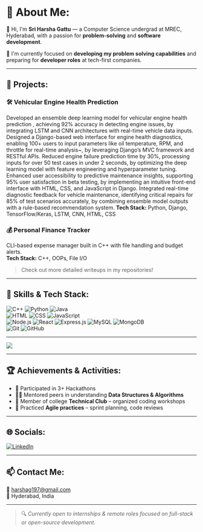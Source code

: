 # 💫 About Me:
👋 Hi, I'm **Sri Harsha Gattu** — a Computer Science undergrad at MREC, Hyderabad, with a passion for **problem-solving** and **software development**.

🌱 I'm currently focused on **developing my problem solving capabilities** and preparing for **developer roles** at tech-first companies.

---

## 💼 Projects:
### 🛠️ Vehicular Engine Health Prediction    
Developed an ensemble deep learning model for vehicular engine health prediction , achieving 92% accuracy in detecting engine issues, by integrating LSTM and CNN architectures with real-time vehicle data inputs.
Designed a Django-based web interface for engine health diagnostics, enabling 100+ users to input parameters like oil temperature, RPM, and throttle for real-time analysis~, by leveraging Django’s MVC framework and RESTful APIs.
Reduced engine failure prediction time by 30%, processing inputs for over 50 test cases in under 2 seconds, by optimizing the deep learning model with feature engineering and hyperparameter tuning.
Enhanced user accessibility to predictive maintenance insights, supporting 95% user satisfaction in beta testing, by implementing an intuitive front-end interface with HTML, CSS, and JavaScript in Django.
Integrated real-time diagnostic feedback for vehicle maintenance, identifying critical repairs for 85% of test scenarios accurately, by combining ensemble model outputs with a rule-based recommendation system.
**Tech Stack:** Python, Django, TensorFlow/Keras, LSTM, CNN, HTML, CSS

### 💰 Personal Finance Tracker  
CLI-based expense manager built in C++ with file handling and budget alerts.  
**Tech Stack:** C++, OOPs, File I/O

> Check out more detailed writeups in my repositories!

---

## 🧠 Skills & Tech Stack:

![C++](https://img.shields.io/badge/c++-%2300599C.svg?&style=flat-square&logo=c%2B%2B&logoColor=white)
![Python](https://img.shields.io/badge/python-%233776AB.svg?&style=flat-square&logo=python&logoColor=white)
![Java](https://img.shields.io/badge/java-%23ED8B00.svg?&style=flat-square&logo=java&logoColor=white)  
![HTML](https://img.shields.io/badge/html5-%23E34F26.svg?&style=flat-square&logo=html5&logoColor=white)
![CSS](https://img.shields.io/badge/css3-%231572B6.svg?&style=flat-square&logo=css3&logoColor=white)
![JavaScript](https://img.shields.io/badge/javascript-%23323330.svg?&style=flat-square&logo=javascript&logoColor=%23F7DF1E)  
![Node.js](https://img.shields.io/badge/node.js-6DA55F.svg?&style=flat-square&logo=node.js&logoColor=white)
![React](https://img.shields.io/badge/react-%2320232a.svg?&style=flat-square&logo=react&logoColor=%2361DAFB)
![Express.js](https://img.shields.io/badge/express.js-%23404d59.svg?&style=flat-square&logo=express&logoColor=%2361DAFB)
![MySQL](https://img.shields.io/badge/mysql-4479A1.svg?&style=flat-square&logo=mysql&logoColor=white)
![MongoDB](https://img.shields.io/badge/MongoDB-%234ea94b.svg?&style=flat-square&logo=mongodb&logoColor=white)  
![Git](https://img.shields.io/badge/git-%23F05033.svg?&style=flat-square&logo=git&logoColor=white)
![GitHub](https://img.shields.io/badge/github-%23121011.svg?&style=flat-square&logo=github&logoColor=white)

---

![](https://github-readme-stats.vercel.app/api/top-langs/?username=Harsha131104&theme=dark&hide_border=false&include_all_commits=false&count_private=false&layout=compact)

---

## 🏆 Achievements & Activities:
- 🏁 Participated in 3+ Hackathons
- 🧑‍🏫 Mentored peers in understanding **Data Structures & Algorithms**
- 💬 Member of college **Technical Club** – organized coding workshops
- 🧪 Practiced **Agile practices** – sprint planning, code reviews

---

## 🌐 Socials:
[![LinkedIn](https://img.shields.io/badge/LinkedIn-%230077B5.svg?logo=linkedin&logoColor=white)](https://www.linkedin.com/in/sri-harsha-gattu-131104gsh/)


---

## 📫 Contact Me:
📧 harshag197@gmail.com  
📍 Hyderabad, India  

---

> 🔍 *Currently open to internships & remote roles focused on full-stack or open-source development.*
